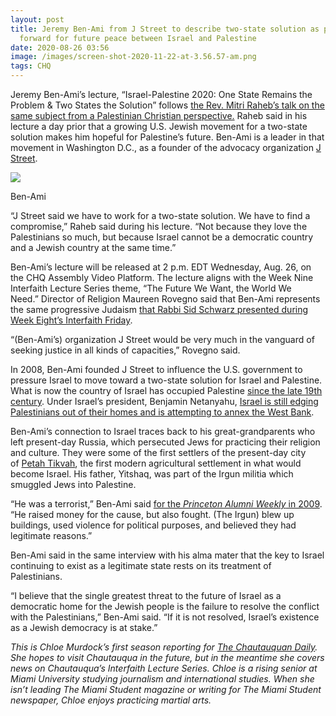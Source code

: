 ```yaml
---
layout: post
title: Jeremy Ben-Ami from J Street to describe two-state solution as path
  forward for future peace between Israel and Palestine
date: 2020-08-26 03:56
image: /images/screen-shot-2020-11-22-at-3.56.57-am.png
tags: CHQ
---
```

Jeremy Ben-Ami’s lecture, “Israel-Palestine 2020: One State Remains the Problem & Two States the Solution” follows [the Rev. Mitri Raheb’s talk on the same subject from a Palestinian Christian perspective.](https://assembly.chq.org/the-future-we-want-the-world-we-need/videos/rev-dr-mitri-raheb-2020) Raheb said in his lecture a day prior that a growing U.S. Jewish movement for a two-state solution makes him hopeful for Palestine’s future. Ben-Ami is a leader in that movement in Washington D.C., as a founder of the advocacy organization [J Street](https://jstreet.org/).

[![](https://chqdaily.com/wp-content/uploads/2020/08/BenAmi_Jeremy_082620-200x300.jpg)](https://chqdaily.com/wp-content/uploads/2020/08/BenAmi_Jeremy_082620.jpg)

Ben-Ami

“J Street said we have to work for a two-state solution. We have to find a compromise,” Raheb said during his lecture. “Not because they love the Palestinians so much, but because Israel cannot be a democratic country and a Jewish country at the same time.”

Ben-Ami’s lecture will be released at 2 p.m. EDT Wednesday, Aug. 26, on the CHQ Assembly Video Platform. The lecture aligns with the Week Nine Interfaith Lecture Series theme, “The Future We Want, the World We Need.” Director of Religion Maureen Rovegno said that Ben-Ami represents the same progressive Judaism [that Rabbi Sid Schwarz presented during Week Eight’s Interfaith Friday](https://chqdaily.com/2020/08/hazons-rabbi-sid-schwarz-calls-for-humans-to-take-up-responsibility-for-creating-a-better-world-on-interfaith-friday/). 

“(Ben-Ami’s) organization J Street would be very much in the vanguard of seeking justice in all kinds of capacities,” Rovegno said.

In 2008, Ben-Ami founded J Street to influence the U.S. government to pressure Israel to move toward a two-state solution for Israel and Palestine. What is now the country of Israel has occupied Palestine [since the late 19th century](https://www.cfr.org/global-conflict-tracker/conflict/israeli-palestinian-conflict). Under Israel’s president, Benjamin Netanyahu, [Israel is still edging Palestinians out of their homes and is attempting to annex the West Bank](https://www.nytimes.com/2019/07/22/world/middleeast/israel-demolition-palestinian-housing.html). 

Ben-Ami’s connection to Israel traces back to his great-grandparents who left present-day Russia, which persecuted Jews for practicing their religion and culture. They were some of the first settlers of the present-day city of [Petah Tikvah](https://www.jewishvirtuallibrary.org/petah-tikvah), the first modern agricultural settlement in what would become Israel. His father, Yitshaq, was part of the Irgun militia which smuggled Jews into Palestine.

“He was a terrorist,” Ben-Ami said [for the *Princeton Alumni Weekly* in 2009](https://paw.princeton.edu/article/jeremy-ben-ami-84-speaking-out-about-israel). “He raised money for the cause, but also fought. (The Irgun) blew up buildings, used violence for political purposes, and believed they had legitimate reasons.”

Ben-Ami said in the same interview with his alma mater that the key to Israel continuing to exist as a legitimate state rests on its treatment of Palestinians.

“I believe that the single greatest threat to the future of Israel as a democratic home for the Jewish people is the failure to resolve the conflict with the Palestinians,” Ben-Ami said. “If it is not resolved, Israel’s existence as a Jewish democracy is at stake.”

*This is Chloe Murdock’s first season reporting for [The Chautauquan Daily](https://chqdaily.com/2020/08/jeremy-ben-ami-from-j-street-to-describe-two-state-solution-as-path-forward-for-future-peace-between-israel-and-palestine/). She hopes to visit Chautauqua in the future, but in the meantime she covers news on Chautauqua’s Interfaith Lecture Series. Chloe is a rising senior at Miami University studying journalism and international studies. When she isn’t leading The Miami Student magazine or writing for The Miami Student newspaper, Chloe enjoys practicing martial arts.*